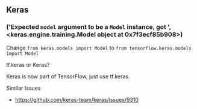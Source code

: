 

## Keras
### ('Expected `model` argument to be a `Model` instance, got ', <keras.engine.training.Model object at 0x7f3ecf85b908>)

Change ```from keras.models import Model``` to ```from tensorflow.keras.models import Model```

tf.keras or Keras?

Keras is now part of TensorFlow, just use tf.keras. 

Similar Issues
* https://github.com/keras-team/keras/issues/9310